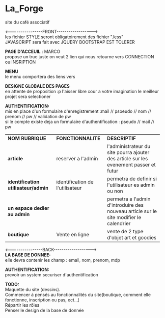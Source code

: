 # La_Forge
site du café associatif

<----------------FRONT------------------><br>
les fichier STYLE seront obligatoirement des fichier ".less"<br>
JAVASCRIPT sera fait avec JQUERY
BOOTSTRAP EST TOLERER<br>

<b>PAGE D'ACCEUIL</b> : MARCO<br>
propose un truc juste on veut 2 lien qui nous retourne vers CONNECTION ou INSRIPTION

<b>MENU</b><br>
le menu comportera des liens vers 

<b>DESIGNE GLOBALE DES PAGES</b><br>
en attente de proposition :p l'aisser libre cour a votre imagination le meilleur projet sera selectioner 

<b>AUTHENTIFICATION:</b><br>
mis en place d'un formulaire d'enregistrement :mail // psoeudo // nom // prenom // pw // validation de pw<br>
si le compte existe deja un 
formulaire d'authentification : pseudo // mail // pw

   <table>
            <tr>
                <td><b>NOM RUBRIQUE</b></td>
                <td><b>FONCTIONNALITE</b></td>
                <td><b>DESCRIPTIF</b></td>
            </tr>
            <tr>
                <td><b>article</b></td>
                <td>reserver a l'admin</td>
                <td>l'administrateur du site pourra ajouter des article sur les evenement passer et futur</td>
            </tr>
            <tr>
                <td><b>identification utilisateur/admin</b></td>
                <td>identification de l'utilisateur</td>
                <td>permetra de definir si l'utilisateur es admin ou non</td>
            </tr>
            <tr>
                <td><b>un espace dedier au admin </b></td>
                <td></td>
                <td>permetra a l'admin d'introduire des nouveau article sur le site modifier le calendrier </td>
            </tr>
            <tr>
                <td><b>boutique</b></td>
                <td>Vente en ligne</td>
                <td>vente de 2 type d'objet art et goodies</td>
            </tr>
   </table>
<----------------BACK-------------------><br>
<b>LA BASE DE DONNEE:</b><br>
elle devra contenir les champ : email, nom, prenom, mdp 

<b>AUTHENTIFICATION:</b><br>
prevoir un system securiser d'authentification

<b>TODO:</b><br>
Maquette du site (dessins).<br>
Commencer à pensés au fonctionnalités du site(boutique, comment elle fonctionne, inscription ou pas, ect...)<br>
Répartir les rôles<br>
Penser le design de la base de donnée<br>

